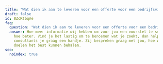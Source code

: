 ```yaml
---
title: "Wat dien ik aan te leveren voor een offerte voor een bedrijfsvideo? "
draft: false
id: 8ZcRtbqAe
faq:
  question: "Wat dien ik aan te leveren voor een offerte voor een bedrijfsvideo? "
  answer: Hoe meer informatie wij hebben om voor jou een voorstel te schrijven,
    hoe beter. Vind je het lastig om te benoemen wat je zoekt, dan helpen onze
    consultants je graag een handje. Zij bespreken graag met jou, hoe we jouw
    doelen het best kunnen behalen.
seo:
  noindex: true
---
```

